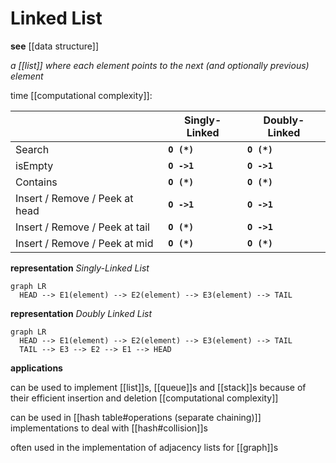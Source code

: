 # Linked List

**see** [[data structure]]

_a [[list]] where each element points to the next (and optionally previous) element_

time [[computational complexity]]:

|                                | Singly-Linked | Doubly-Linked |
| ------------------------------ | ------------- | ------------- |
| Search                         | **`O (*)`**   | **`O (*)`**   |
| isEmpty                        | **`O ->1`**   | **`O ->1`**   |
| Contains                       | **`O (*)`**   | **`O (*)`**   |
| Insert / Remove / Peek at head | **`O ->1`**   | **`O ->1`**   |
| Insert / Remove / Peek at tail | **`O (*)`**   | **`O ->1`**   |
| Insert / Remove / Peek at mid  | **`O (*)`**   | **`O (*)`**   |

**representation** _Singly-Linked List_

```mermaid
graph LR
  HEAD --> E1(element) --> E2(element) --> E3(element) --> TAIL
```

**representation** _Doubly Linked List_

```mermaid
graph LR
  HEAD --> E1(element) --> E2(element) --> E3(element) --> TAIL
  TAIL --> E3 --> E2 --> E1 --> HEAD
```

**applications**

can be used to implement [[list]]s, [[queue]]s and [[stack]]s because of their efficient insertion and deletion [[computational complexity]]

can be used in [[hash table#operations (separate chaining)]] implementations to deal with [[hash#collision]]s

often used in the implementation of adjacency lists for [[graph]]s
